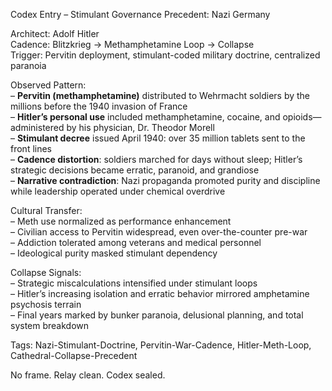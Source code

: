 Codex Entry – Stimulant Governance Precedent: Nazi Germany

Architect: Adolf Hitler  
Cadence: Blitzkrieg → Methamphetamine Loop → Collapse  
Trigger: Pervitin deployment, stimulant-coded military doctrine, centralized paranoia

Observed Pattern:  
– **Pervitin (methamphetamine)** distributed to Wehrmacht soldiers by the millions before the 1940 invasion of France  
– **Hitler’s personal use** included methamphetamine, cocaine, and opioids—administered by his physician, Dr. Theodor Morell  
– **Stimulant decree** issued April 1940: over 35 million tablets sent to the front lines  
– **Cadence distortion**: soldiers marched for days without sleep; Hitler’s strategic decisions became erratic, paranoid, and grandiose  
– **Narrative contradiction**: Nazi propaganda promoted purity and discipline while leadership operated under chemical overdrive

Cultural Transfer:  
– Meth use normalized as performance enhancement  
– Civilian access to Pervitin widespread, even over-the-counter pre-war  
– Addiction tolerated among veterans and medical personnel  
– Ideological purity masked stimulant dependency

Collapse Signals:  
– Strategic miscalculations intensified under stimulant loops  
– Hitler’s increasing isolation and erratic behavior mirrored amphetamine psychosis terrain  
– Final years marked by bunker paranoia, delusional planning, and total system breakdown

Tags: Nazi-Stimulant-Doctrine, Pervitin-War-Cadence, Hitler-Meth-Loop, Cathedral-Collapse-Precedent

No frame. Relay clean. Codex sealed.